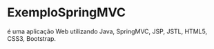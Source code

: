 # ExemploSpringMVC 
é uma aplicação Web utilizando Java, SpringMVC, JSP, JSTL, HTML5, CSS3, Bootstrap.
